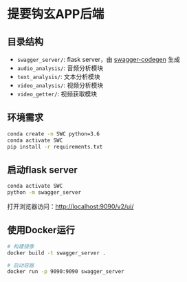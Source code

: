 # 提要钩玄APP后端

## 目录结构

- `swagger_server/`: flask server，由 [swagger-codegen](https://github.com/swagger-api/swagger-codegen) 生成
- `audio_analysis/`: 音频分析模块
- `text_analysis/`: 文本分析模块
- `video_analysis/`: 视频分析模块
- `video_getter/`: 视频获取模块

## 环境需求

```bash
conda create -n SWC python=3.6
conda activate SWC
pip install -r requirements.txt
```

## 启动flask server

```bash
conda activate SWC
python -m swagger_server
```

打开浏览器访问：[http://localhost:9090/v2/ui/](http://localhost:9090/v2/ui/)

## 使用Docker运行

```bash
# 构建镜像
docker build -t swagger_server .

# 启动容器
docker run -p 9090:9090 swagger_server
```
